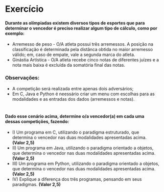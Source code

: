 # Exercício

#### Durante as olímpiadas existem diversos tipos de esportes que para determinar o vencedor é preciso realizar algum tipo de cálculo, como por exemplo:

  - Arremesso de peso - O/A atleta possui três arremessos. A posição na classificação é determinada pela distânca obtida no maior arremesso válido; em, caso de empate, vale a segunda marca do atleta.
  - Ginástia Artística - O/A atleta recebe cinco notas de diferentes juízes e a nota mais baixa é excluída da somatória final das notas.

  ### Observações:
  - A competição será realizada entre apenas dois adversários;
  - Em C, Java e Python é neessário criar um menu com escolhas  para as modalidades e as entradas dos dados (arremessos e notas).
#
#### Dado esse cenário acima, determine o/a vencedor(a) em cada uma dessas competições, fazendo:

- I) Um programa em C, utilizando o paradigma estruturado, que determina o vencedor nas duas modalidades apresentadas acima. **(Valor 2,5)**
- II) Um programa em Java, utilizando o paradigma orientado a objetos, que determina o vencedor nas duas modalidades apresentadas acima. **(Valor 2,5)**
- III) Um programa em Python, utilizando o paradigma orientado a objetos, que determina o vencedor nas duas modalidades apresentadas acima. **(Valor 2,5)**
- IV) Explique a diferença dos três programas, pensando em seus paradigmas. **(Valor 2,5)**
